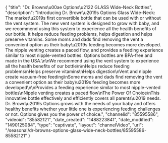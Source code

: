 {
    "title": "Dr. Browns\u00ae Options\u2122 GLASS Wide-Neck Bottles",
    "description": "Introducing Dr. Brown\u2019s Options Glass Wide-Neck: The market\u2019s first convertible bottle that can be used with or without the vent system. The new vent system is designed to grow with baby, and we recommend using this system to experience all the health benefits of our bottle. It helps reduce feeding problems, helps digestion and helps preserve vitamins. Some moms and dads find removing the vent a convenient option as their baby\u2019s feeding becomes more developed. The nipple venting creates a paced flow, and provides a feeding experience similar to most nipple-vented bottles. Options bottles are BPA-free and made in the USA.\n\nWe recommend using the vent system to experience all the health benefits of our bottle\n\nHelps reduce feeding problems\nHelps preserve vitamins\nHelps digestion\nVent and nipple create vacuum-free feeding\nSome moms and dads find removing the vent a convenient option as their baby\u2019s feeding becomes more developed\n\nProvides a feeding experience similar to most nipple-vented bottles\nNipple venting creates a paced flow\nThe Power Of Choice\nThis innovative bottle effectively and efficiently covers all parents\u2019 needs. Dr. Brown\u2019s Options grows with the needs of your baby and offers healthy benefits whether your little one is experiencing feeding challenges or not. Options gives you the power of choice.",
    "channelid": "85595586",
    "videoid": "85582121",
    "date_created": "1488223841",
    "date_modified": "1490125084",
    "type": "captivate",
    "layout": "channelVideo",
    "url": "\/seasonal\/dr-browns-options-glass-wide-neck-bottles\/85595586-85582121"
}